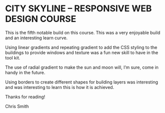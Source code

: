 # CITY SKYLINE – RESPONSIVE WEB DESIGN COURSE

This is the fifth notable build on this course.  This was a very enjoyable build and an interesting learn curve.

Using linear gradients and repeating gradient to add the CSS styling to the buildings to provide windows and texture was a fun new skill to have in the tool kit.

The use of radial gradient to make the sun and moon will, I’m sure, come in handy in the future.

Using borders to create different shapes for building layers was interesting and was interesting to learn this is how it is achieved.

Thanks for reading!

Chris Smith
